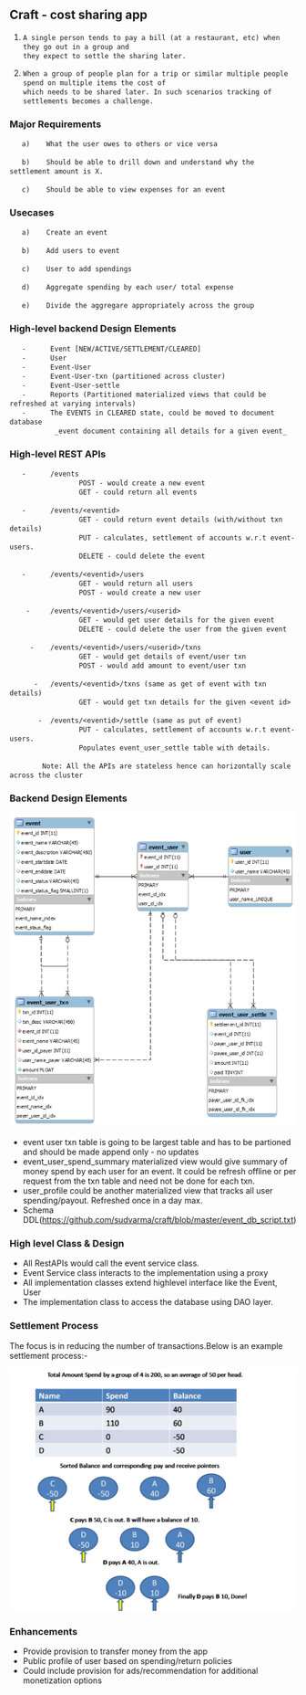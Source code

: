 ## Craft - cost sharing app

1.     A single person tends to pay a bill (at a restaurant, etc) when they go out in a group and 
       they expect to settle the sharing later.
       
2.     When a group of people plan for a trip or similar multiple people spend on multiple items the cost of 
       which needs to be shared later. In such scenarios tracking of settlements becomes a challenge. 
  
### Major Requirements
  
       a)    What the user owes to others or vice versa
  
       b)    Should be able to drill down and understand why the settlement amount is X.
  
       c)    Should be able to view expenses for an event

### Usecases
  
       a)    Create an event
  
       b)    Add users to event
       
       c)    User to add spendings
       
       d)    Aggregate spending by each user/ total expense
       
       e)    Divide the aggregare appropriately across the group
       
### High-level backend Design Elements
       
       -      Event [NEW/ACTIVE/SETTLEMENT/CLEARED]
       -      User
       -      Event-User
       -      Event-User-txn (partitioned across cluster)
       -      Event-User-settle
       -      Reports (Partitioned materialized views that could be refreshed at varying intervals)
       -      The EVENTS in CLEARED state, could be moved to document database 
               _event document containing all details for a given event_
       
 ### High-level REST APIs
 
       -      /events
                     POST - would create a new event
                     GET - could return all events
       
       -      /events/<eventid>
                     GET - could return event details (with/without txn details)
                     PUT - calculates, settlement of accounts w.r.t event-users.
                     DELETE - could delete the event
                           
       -      /events/<eventid>/users
                     GET - would return all users
                     POST - would create a new user
                   
        -     /events/<eventid>/users/<userid>
                     GET - would get user details for the given event
                     DELETE - could delete the user from the given event
                     
         -    /events/<eventid>/users/<userid>/txns
                     GET - would get details of event/user txn
                     POST - would add amount to event/user txn
                     
          -   /events/<eventid>/txns (same as get of event with txn details)
                     GET - would get txn details for the given <event id>
                     
           -  /events/<eventid>/settle (same as put of event)
                     PUT - calculates, settlement of accounts w.r.t event-users. 
                     Populates event_user_settle table with details.
                    
            Note: All the APIs are stateless hence can horizontally scale across the cluster
       
### Backend Design Elements       

 ![](https://github.com/sudvarma/craft/blob/master/er_craft.png)
 
 - event user txn table is going to be largest table and has to be partioned and should be made append only - no updates
 - event_user_spend_summary materialized view would give summary of money spend by each user for an event.
   It could be refresh offline or per request from the txn table and need not be done for each txn.
 - user_profile could be another materialized view that tracks all user spending/payout. Refreshed once in a day max. 
 - Schema DDL(https://github.com/sudvarma/craft/blob/master/event_db_script.txt)

### High level Class & Design

- All RestAPIs would call the event service class.
- Event Service class interacts to the implementation using a proxy 
- All implementation classes extend highlevel interface like the Event, User
- The implementation class to access the database using DAO layer.

### Settlement Process
   
   The focus is in reducing the number of transactions.Below is an example settlement process:-
    
   ![](https://github.com/sudvarma/craft/blob/master/SettlementStep2.png)
    
### Enhancements
       
   -  Provide provision to transfer money from the app
   -  Public profile of user based on spending/return policies
   -  Could include provision for ads/recommendation for additional monetization options
